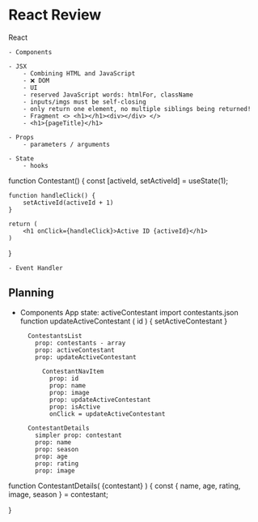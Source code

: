 # React Review
React

    - Components
    
    - JSX
        - Combining HTML and JavaScript
        - ❌ DOM 
        - UI
        - reserved JavaScript words: htmlFor, className
        - inputs/imgs must be self-closing
        - only return one element, no multiple siblings being returned!
        - Fragment <> <h1></h1><div></div> </>
        - <h1>{pageTitle}</h1>
    
    - Props
        - parameters / arguments
    
    - State
        - hooks
    
function Contestant() {
    const [activeId, setActiveId] = useState(1);

    function handleClick() {
        setActiveId(activeId + 1)
    }

    return (
        <h1 onClick={handleClick}>Active ID {activeId}</h1>
    )
}

    - Event Handler


## Planning

- Components
    App
      state: activeContestant
      import contestants.json
      function updateActiveContestant ( id ) {
        setActiveContestant
      }

        ContestantsList
          prop: contestants - array
          prop: activeContestant
          prop: updateActiveContestant
            
            ContestantNavItem
              prop: id
              prop: name
              prop: image
              prop: updateActiveContestant
              prop: isActive
              onClick = updateActiveContestant

        ContestantDetails
          simpler prop: contestant
          prop: name
          prop: season
          prop: age
          prop: rating
          prop: image

function ContestantDetails( {contestant} ) {
    const { name, age, rating, image, season } = contestant;

}